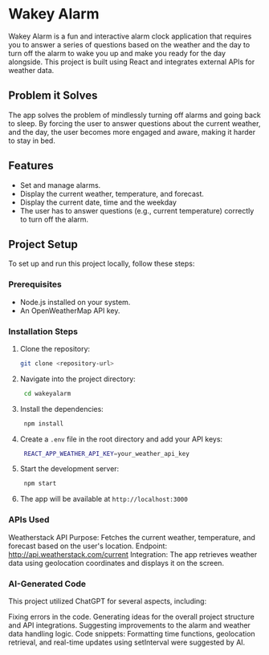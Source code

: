 # Wakey Alarm

Wakey Alarm is a fun and interactive alarm clock application that requires you to answer a series of questions based on the weather and the day to turn off the alarm to wake you up and make you ready for the day alongside. This project is built using React and integrates external APIs for weather data.

## Problem it Solves

The app solves the problem of mindlessly turning off alarms and going back to sleep. By forcing the user to answer questions about the current weather, and the day, the user becomes more engaged and aware, making it harder to stay in bed.

## Features

- Set and manage alarms.
- Display the current weather, temperature, and forecast.
- Display the current date, time and the weekday
- The user has to answer questions (e.g., current temperature) correctly to turn off the alarm.

## Project Setup

To set up and run this project locally, follow these steps:

### Prerequisites
- Node.js installed on your system.
- An OpenWeatherMap API key.

### Installation Steps

1. Clone the repository:
   ```bash
   git clone <repository-url>
    ```
2. Navigate into the project directory:
   ```bash
    cd wakeyalarm
    ```
3. Install the dependencies:
   ```bash
    npm install
    ```

4. Create a `.env` file in the root directory and add your API keys:
   ```bash
    REACT_APP_WEATHER_API_KEY=your_weather_api_key
    ```
5. Start the development server:
   ```bash
    npm start
    ```
6. The app will be available at `http://localhost:3000`

### APIs Used
Weatherstack API
Purpose: Fetches the current weather, temperature, and forecast based on the user's location.
Endpoint: http://api.weatherstack.com/current
Integration: The app retrieves weather data using geolocation coordinates and displays it on the screen.

### AI-Generated Code

This project utilized ChatGPT for several aspects, including:

Fixing errors in the code.
Generating ideas for the overall project structure and API integrations.
Suggesting improvements to the alarm and weather data handling logic.
Code snippets: Formatting time functions, geolocation retrieval, and real-time updates using setInterval were suggested by AI.
